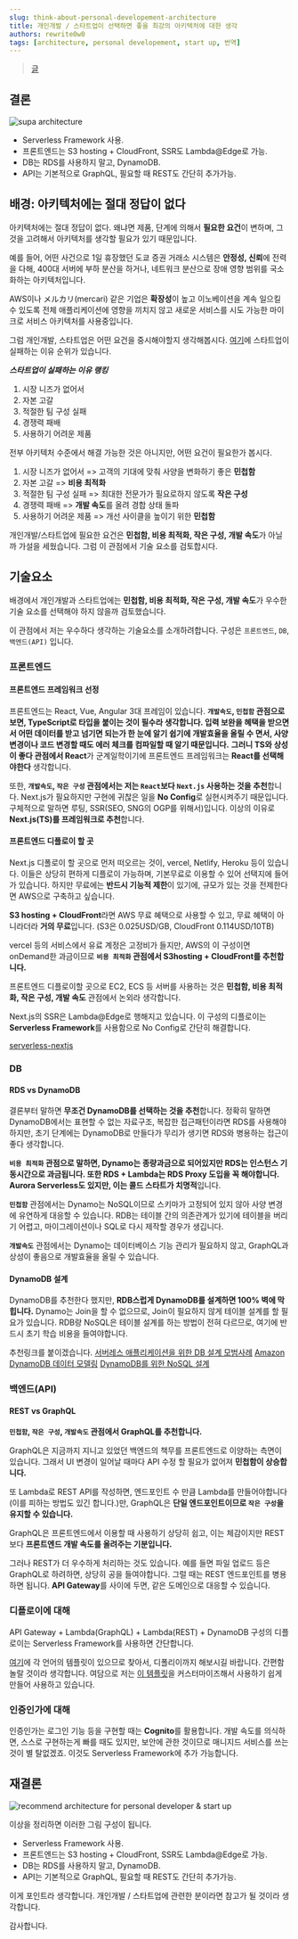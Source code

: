 ```yaml
---
slug: think-about-personal-developement-architecture
title: 개인개발 / 스타트업이 선택하면 좋을 최강의 아키텍처에 대한 생각
authors: rewrite0w0
tags: [architecture, personal developement, start up, 번역]
---
```


> [글](https://zenn.dev/yuno_miyako/articles/19201dcb19ff6b6ffc59)

## 결론

![supa architecture](https://storage.googleapis.com/zenn-user-upload/2v2eb15y29ueoa42tgz0x72vmlwx)

- Serverless Framework 사용.
- 프론트엔드는 S3 hosting + CloudFront, SSR도 Lambda@Edge로 가능.
- DB는 RDS를 사용하지 말고, DynamoDB.
- API는 기본적으로 GraphQL, 필요할 때 REST도 간단히 추가가능.

## 배경: 아키텍처에는 절대 정답이 없다

아키텍처에는 절대 정답이 없다.
왜냐면 제품, 단계에 의해서 **필요한 요건**이 변하며, 그것을 고려해서 아키텍처를 생각할 필요가 있기 때문입니다.

예를 들어, 어떤 사건으로 1일 휴장했던 도쿄 증권 거래소 시스템은 **안정성, 신뢰**에 전력을 다해, 400대 서버에 부하 분산을 하거나, 네트워크 분산으로 장애 영향 범위를 국소화하는 아키텍처입니다.

AWS이나 メルカリ(mercari) 같은 기업은 **확장성**이 높고 이노베이션을 계속 일으킬 수 있도록 전체 애플리케이션에 영향을 끼치지 않고 새로운 서비스를 시도 가능한 마이크로 서비스 아키텍처를 사용중입니다.

그럼 개인개발, 스타트업은 어떤 요건을 중시해야할지 생각해봅시다.
[여기](https://www.idaten.vc/post/%E3%82%B9%E3%82%BF%E3%83%BC%E3%83%88%E3%82%A2%E3%83%83%E3%83%97%E3%81%8C%E5%A4%B1%E6%95%97%E3%81%99%E3%82%8B%E7%90%86%E7%94%B1%E3%83%88%E3%83%83%E3%83%9720)에 스타트업이 실패하는 이유 순위가 있습니다.

**_스타트업이 실패하는 이유 랭킹_**

1. 시장 니즈가 없어서
2. 자본 고갈
3. 적절한 팀 구성 실패
4. 경쟁력 패배
5. 사용하기 어려운 제품

전부 아키텍처 수준에서 해결 가능한 것은 아니지만, 어떤 요건이 필요한가 봅시다.

1. 시장 니즈가 없어서 => 고객의 기대에 맞춰 사양을 변화하기 좋은 **민첩함**
2. 자본 고갈 => **비용 최적화**
3. 적절한 팀 구성 실패 => 최대한 전문가가 필요로하지 않도록 **작은 구성**
4. 경쟁력 패배 => **개발 속도**를 올려 경합 상태 돌파
5. 사용하기 어려운 제품 => 개선 사이클을 높이기 위한 **민첩함**

개인개발/스타트업에 필요한 요건은 **민첩함, 비용 최적화, 작은 구성, 개발 속도**가 아닐까 가설을 세웠습니다.
그럼 이 관점에서 기술 요소를 검토합시다.

## 기술요소

배경에서 개인개발과 스타트업에는 **민첩함, 비용 최적화, 작은 구성, 개발 속도**가 우수한 기술 요소를 선택해야 하지 않을까 검토했습니다.

이 관점에서 저는 우수하다 생각하는 기술요소를 소개하려합니다.
구성은 `프론트엔드`, `DB`, `백엔드(API)` 입니다.

### 프론트엔드

#### 프론트엔드 프레임워크 선정

프론트엔드는 React, Vue, Angular 3대 프레임이 있습니다.
**`개발속도`, `민첩함` 관점으로 보면, TypeScript로 타입을 붙이는 것이 필수라 생각합니다. 입력 보완을 혜택을 받으면서 어떤 데이터를 받고 넘기면 되는가 한 눈에 알기 쉽기에 개발효율을 올릴 수 면서, 사양변경이나 코드 변경할 때도 에러 체크를 컴파일할 때 알기 때문입니다.**
**그러니 TS와 상성이 좋다 관점에서 React**가 군계일학이기에 프론트엔드 프레임워크는 **React를 선택해야한다** 생각합니다.

또한, **`개발속도`, `작은 구성` 관점에서는 저는 `React`보다 `Next.js` 사용하는 것을 추천**합니다.
Next.js가 필요하지만 구현에 귀찮은 일을 **No Config**로 실현시켜주기 때문입니다. 구체적으로 말하면 루팅, SSR(SEO, SNG의 OGP를 위해서)입니다.
이상의 이유로 **Next.js(TS)를 프레임워크로 추천**합니다.

#### 프론트엔드 디플로이 할 곳

Next.js 디폴로이 할 곳으로 먼저 떠오르는 것이, vercel, Netlify, Heroku 등이 있습니다.
이들은 상당히 편하게 디플로이 가능하며, 기본무료로 이용할 수 있어 선택지에 들어가 있습니다.
하지만 무료에는 **반드시 기능적 제한**이 있기에, 규모가 있는 것을 전제한다면 AWS으로 구축하고 싶습니다.

**S3 hosting + CloudFront**라면 AWS 무료 혜택으로 사용할 수 있고, 무료 혜택이 아니라더라 **거의 무료**입니다. (S3은 0.025USD/GB, CloudFront 0.114USD/10TB)

vercel 등의 서비스에서 유료 계정은 고정비가 들지만, AWS의 이 구성이면 onDemand한 과금이므로 **`비용 최적화` 관점에서 S3hosting + CloudFront를 추천합니다.**

프론트엔드 디플로이할 곳으로 EC2, ECS 등 서버를 사용하는 것은 **민첩함, 비용 최적화, 작은 구성, 개발 속도** 관점에서 논외라 생각합니다.

Next.js의 SSR은 Lambda@Edge로 행해지고 있습니다.
이 구성의 디플로이는 **Serverless Framework**를 사용함으로 No Config로 간단히 해결합니다.

[serverless-nextjs](https://github.com/serverless-nextjs/serverless-next.js)

### DB

#### RDS vs DynamoDB

결론부터 말하면 **무조건 DynamoDB를 선택하는 것을 추천**합니다.
정확히 말하면 DynamoDB에서는 표현할 수 없는 자료구조, 복잡한 접근패턴이라면 RDS를 사용해야하지만, 초기 단계에는 DynamoDB로 만들다가 무리가 생기면 RDS와 병용하는 접근이 좋다 생각합니다.

**`비용 최적화` 관점으로 말하면, Dynamo는 종량과금으로 되어있지만 RDS는 인스턴스 기동시간으로 과금됩니다. 또한 RDS + Lambda는 RDS Proxy 도입을 꼭 해야합니다. Aurora Serverless도 있지만, 이는 콜드 스타트가 치명적**입니다.

**`민첩함`** 관점에서는 Dynamo는 NoSQL이므로 스키마가 고정되어 있지 않아 사양 변경에 유연하게 대응할 수 있습니다. RDB는 테이블 간의 의존관계가 있기에 테이블을 버리기 어렵고, 마이그레이션이나 SQL로 다시 제작할 경우가 생깁니다.

**`개발속도`** 관점에서는 Dynamo는 데이터베이스 기능 관리가 필요하지 않고, GraphQL과 상성이 좋음으로 개발효율을 올릴 수 있습니다.

#### DynamoDB 설계

DynamoDB를 추천한다 했지만, **RDB스럽게 DynamoDB를 설계하면 100% 벽에 막힙니다.** Dynamo는 Join을 할 수 없으므로, Join이 필요하지 않게 테이블 설계를 할 필요가 있습니다.
RDB랑 NoSQL은 테이블 설계를 하는 방법이 전혀 다르므로, 여기에 반드시 초기 학습 비용을 들여야합니다.

추천링크를 붙이겠습니다.
[서버레스 애플리케이션을 위한 DB 설계 모범사례](https://pages.awscloud.com/rs/112-TZM-766/images/20190905_%E3%82%A4%E3%83%81%E3%81%8B%E3%82%89%E7%90%86%E8%A7%A3%E3%81%99%E3%82%8B%E3%82%B5%E3%83%BC%E3%83%8F%E3%82%99%E3%83%BC%E3%83%AC%E3%82%B9%E3%82%A2%E3%83%95%E3%82%9A%E3%83%AA%E9%96%8B%E7%99%BA-%E3%82%B5%E3%83%BC%E3%83%8F%E3%82%99%E3%83%BC%E3%83%AC%E3%82%B9%E3%82%A2%E3%83%95%E3%82%9A%E3%83%AA%E3%82%B1%E3%83%BC%E3%82%B7%E3%83%A7%E3%83%B3%E5%90%91%E3%81%8D%E3%81%AEDB%20%E8%A8%AD%E8%A8%88%E3%83%98%E3%82%99%E3%82%B9%E3%83%88%E3%83%95%E3%82%9A%E3%83%A9%E3%82%AF%E3%83%86%E3%82%A3%E3%82%B9.pdf)
[Amazon DynamoDB 데이터 모델링](https://dev.classmethod.jp/articles/reinvent-2019-report-cmy304-for-developer/)
[DynamoDB를 위한 NoSQL 설계](https://docs.aws.amazon.com/ko_kr/amazondynamodb/latest/developerguide/bp-general-nosql-design.html)

### 백엔드(API)

#### REST vs GraphQL

**`민첩함`, `작은 구성`, `개발속도` 관점에서 GraphQL를 추천합니다.**

GraphQL은 지금까지 지니고 있었던 백엔드의 책무를 프론트엔드로 이양하는 측면이 있습니다.
그래서 UI 변경이 일어날 때마다 API 수정 할 필요가 없어져 **민첩함이 상승합니다.**

또 Lambda로 REST API를 작성하면, 엔드포인트 수 만큼 Lambda를 만들어야합니다(이를 피하는 방법도 있긴 합니다.)만, GraphQL은 **단일 엔드포인트이므로 `작은 구성`을 유지할 수 있습니다.**

GraphQL은 프론트엔드에서 이용할 때 사용하기 상당히 쉽고, 이는 체감이지만 REST보다 **프론트엔드 개발 속도를 올려주는 기분입니다.**

그러나 REST가 더 우수하게 처리하는 것도 있습니다. 예를 들면 파일 업로드 등은 GraphQL로 하려하면, 상당히 공을 들여야합니다. 그럴 때는 REST 엔드포인트를 병용하면 됩니다. **API Gateway**를 사이에 두면, 같은 도메인으로 대응할 수 있습니다.

### 디플로이에 대해

API Gateway + Lambda(GraphQL) + Lambda(REST) + DynamoDB 구성의 디플로이는 Serverless Framework를 사용하면 간단합니다.

[여기](https://github.com/serverless/examples)에 각 언어의 템플릿이 있으므로 찾아서, 디폴리이까지 해보시길 바랍니다. 간편함 놀랄 것이라 생각합니다.
여담으로 저는 [이 템플릿](https://github.com/serverless/serverless-graphql)을 커스터마이즈해서 사용하기 쉽게 만들어 사용하고 있습니다.

### 인증인가에 대해

인증인가는 로그인 기능 등을 구현할 때는 **Cognito**를 활용합니다. 개발 속도를 의식하면, 스스로 구현하는게 빠를 때도 있지만, 보안에 관한 것이므로 매니지드 서비스를 쓰는 것이 별 탈없겠죠.
이것도 Serverless Framework에 추가 가능합니다.

## 재결론

![recommend architecture for personal developer & start up](https://storage.googleapis.com/zenn-user-upload/2v2eb15y29ueoa42tgz0x72vmlwx)

이상을 정리하면 이러한 그림 구성이 됩니다.

- Serverless Framework 사용.
- 프론트엔드는 S3 hosting + CloudFront, SSR도 Lambda@Edge로 가능.
- DB는 RDS를 사용하지 말고, DynamoDB.
- API는 기본적으로 GraphQL, 필요할 때 REST도 간단히 추가가능.

이게 포인트라 생각합니다.
개인개발 / 스타트업에 관련한 분이라면 참고가 될 것이라 생각합니다.

감사합니다.
